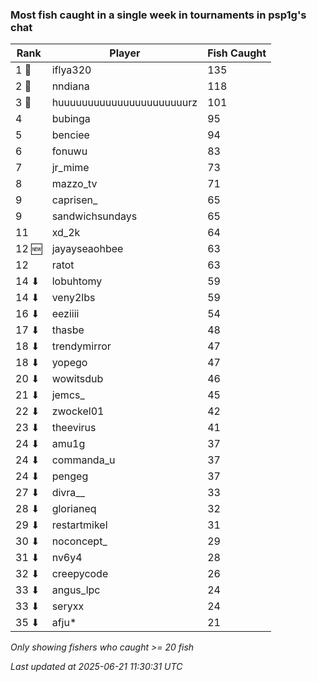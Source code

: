### Most fish caught in a single week in tournaments in psp1g's chat
| Rank | Player | Fish Caught |
|------|--------|-----------|
| 1 🥇  | iflya320  | 135 |
| 2 🥈  | nndiana  | 118 |
| 3 🥉  | huuuuuuuuuuuuuuuuuuuuuurz  | 101 |
| 4  | bubinga  | 95 |
| 5  | benciee  | 94 |
| 6  | fonuwu  | 83 |
| 7  | jr_mime  | 73 |
| 8  | mazzo_tv  | 71 |
| 9  | caprisen_  | 65 |
| 9  | sandwichsundays  | 65 |
| 11  | xd_2k  | 64 |
| 12 🆕 | jayayseaohbee  | 63 |
| 12  | ratot  | 63 |
| 14 ⬇ | lobuhtomy  | 59 |
| 14 ⬇ | veny2lbs  | 59 |
| 16 ⬇ | eeziiii  | 54 |
| 17 ⬇ | thasbe  | 48 |
| 18 ⬇ | trendymirror  | 47 |
| 18 ⬇ | yopego  | 47 |
| 20 ⬇ | wowitsdub  | 46 |
| 21 ⬇ | jemcs_  | 45 |
| 22 ⬇ | zwockel01  | 42 |
| 23 ⬇ | theevirus  | 41 |
| 24 ⬇ | amu1g  | 37 |
| 24 ⬇ | commanda_u  | 37 |
| 24 ⬇ | pengeg  | 37 |
| 27 ⬇ | divra__  | 33 |
| 28 ⬇ | glorianeq  | 32 |
| 29 ⬇ | restartmikel  | 31 |
| 30 ⬇ | noconcept_  | 29 |
| 31 ⬇ | nv6y4  | 28 |
| 32 ⬇ | creepycode  | 26 |
| 33 ⬇ | angus_lpc  | 24 |
| 33 ⬇ | seryxx  | 24 |
| 35 ⬇ | afju*  | 21 |

_Only showing fishers who caught >= 20 fish_

_Last updated at 2025-06-21 11:30:31 UTC_